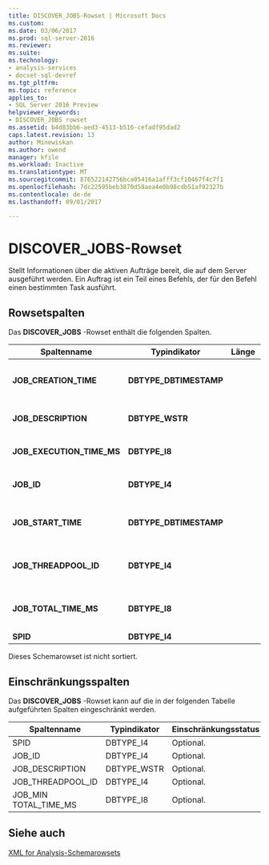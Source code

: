 ```yaml
---
title: DISCOVER_JOBS-Rowset | Microsoft Docs
ms.custom: 
ms.date: 03/06/2017
ms.prod: sql-server-2016
ms.reviewer: 
ms.suite: 
ms.technology:
- analysis-services
- docset-sql-devref
ms.tgt_pltfrm: 
ms.topic: reference
applies_to:
- SQL Server 2016 Preview
helpviewer_keywords:
- DISCOVER_JOBS rowset
ms.assetid: b4d83bb6-aed3-4513-b516-cefadf95dad2
caps.latest.revision: 13
author: Minewiskan
ms.author: owend
manager: kfile
ms.workload: Inactive
ms.translationtype: MT
ms.sourcegitcommit: 876522142756bca05416a1afff3cf10467f4c7f1
ms.openlocfilehash: 7dc22595beb3870d58aea4e0b98cdb51af92327b
ms.contentlocale: de-de
ms.lasthandoff: 09/01/2017

---
```

# <a name="discoverjobs-rowset"></a>DISCOVER_JOBS-Rowset
  Stellt Informationen über die aktiven Aufträge bereit, die auf dem Server ausgeführt werden. Ein Auftrag ist ein Teil eines Befehls, der für den Befehl einen bestimmten Task ausführt.  
  
## <a name="rowset-columns"></a>Rowsetspalten  
 Das **DISCOVER_JOBS** -Rowset enthält die folgenden Spalten.  
  
|Spaltenname|Typindikator|Länge|Description|  
|-----------------|--------------------|------------|-----------------|  
|**JOB_CREATION_TIME**|**DBTYPE_DBTIMESTAMP**||UTC-Datum und -Zeit des Servers, zu denen der Auftrag erstellt wurde.|  
|**JOB_DESCRIPTION**|**DBTYPE_WSTR**||Die vom Serverdienst zugeordnete Auftragsbeschreibung.|  
|**JOB_EXECUTION_TIME_MS**|**DBTYPE_I8**||Die Zeit in Millisekunden, die der Auftrag aktiv ist.|  
|**JOB_ID**|**DBTYPE_I4**||Der eindeutige Bezeichner des Auftrags.|  
|**JOB_START_TIME**|**DBTYPE_DBTIMESTAMP**||UTC-Datum und -Zeit des Servers, zu denen der Auftrag gestartet wurde.|  
|**JOB_THREADPOOL_ID**|**DBTYPE_I4**||Der Threadpool, aus dem der aktuelle Auftrag gestartet wurde.|  
|**JOB_TOTAL_TIME_MS**|**DBTYPE_I8**||Die Zeit in Millisekunden, seit der der Auftrag gestartet wurde.|  
|**SPID**|**DBTYPE_I4**||Die Sitzungs-ID.|  
  
 Dieses Schemarowset ist nicht sortiert.  
  
## <a name="restriction-columns"></a>Einschränkungsspalten  
 Das **DISCOVER_JOBS** -Rowset kann auf die in der folgenden Tabelle aufgeführten Spalten eingeschränkt werden.  
  
|Spaltenname|Typindikator|Einschränkungsstatus|  
|-----------------|--------------------|-----------------------|  
|SPID|DBTYPE_I4|Optional.|  
|JOB_ID|DBTYPE_I4|Optional.|  
|JOB_DESCRIPTION|DBTYPE_WSTR|Optional.|  
|JOB_THREADPOOL_ID|DBTYPE_I4|Optional.|  
|JOB_MIN TOTAL_TIME_MS|DBTYPE_I8|Optional.|  
  
## <a name="see-also"></a>Siehe auch  
 [XML for Analysis-Schemarowsets](../../../analysis-services/schema-rowsets/xml/xml-for-analysis-schema-rowsets.md)  
  
  

